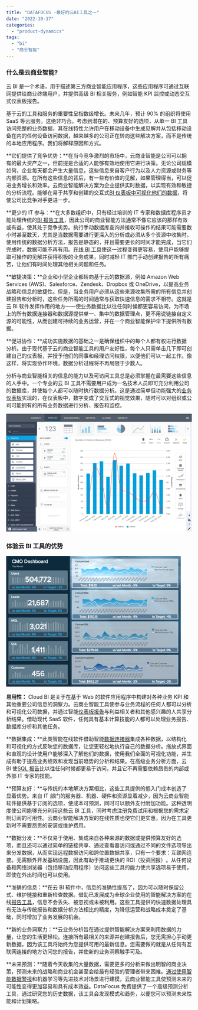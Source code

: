 ```yaml
---
title: "DATAFOCUS -最好的云BI工具之一"
date: "2022-10-17"
categories: 
  - "product-dynamics"
tags: 
  - "bi"
  - "商业智能"
---
```


### 什么是云商业智能?

云 BI 是一个术语，用于描述第三方商业智能应用程序，这些应用程序可通过互联网提供给商业终端用户，并提供高级 BI 相关服务，例如智能 KPI 监控或动态交互式仪表板报告。

基于云的工具和服务的重要性呈指数级增长。未来几年，预计 90% 的组织将使用 SaaS 等云服务。这绝非巧合。考虑到潜在的、预算友好的选项，从单一 BI 工具访问完整的业务数据，其在线特性允许用户在移动设备中生成见解并从包括移动设备在内的任何设备访问数据，越来越多的公司正在转向这些解决方案，而不是传统的本地应用程序。我们将解释原因和方式。

**它们提供了竞争优势：**在当今竞争激烈的市场中，云商业智能是公司可以拥有的最大资产之一，但前提是合适的人能够有效地使用它进行决策。无论公司规模如何，企业每天都会产生大量信息，这些信息来自客户行为以及人力资源或财务等内部资源。在所有这些信息的背后，有一些有价值的见解，如果管理得当，可以促进业务增长和效率。云商业智能解决方案为企业提供实时数据，以实现有效和敏捷的分析流程。能够在易于共享和创建的交互式[BI 仪表板中可视化他们的数据](https://www.datafocus.ai/infos/bi-dashboard-best-practices)，将使公司比竞争对手更进一步。

**更少的 IT 参与：**在大多数组织中，只有经过培训的 IT 专家和数据库程序员才能处理传统的[BI 报告工具](https://www.datafocus.ai/infos/bi-reporting)，因此公司的商业智能方法通常不像它应该的那样有效或有益，使其处于竞争劣势。执行手动数据库查询并接收可操作的结果可能需要数小时甚至数天，尤其是当数据需要进行更深入的分析或必须从多个资源中收集时。使用传统的数据分析方法，报告是静态的，并且需要更长的时间才能完成，当它们完成时，数据可能不再有用。[在线 BI 工具](https://www.datafocus.ai/infos/online-bi-tools)使这一过程变得更容易，使用户能够提取可操作的见解并获得积极的业务成果，同时减轻 IT 部门手动创建报告的所有痛苦，让他们有时间处理其他相关问题和任务。

**敏捷决策：**企业和小型企业都转向基于云的数据源，例如 Amazon Web Services (AWS)、Salesforce、Zendesk、Dropbox 或 OneDrive，以提高业务战略和信息的敏捷性。但是，当业务用户必须从这些来源收集所需的所有信息并创建报告和分析时，这些任务所需的时间通常与获取快速信息的需求不相符。这就是云 BI 软件发挥作用的地方——使业务数据比以往任何时候都更容易访问，为市场上的所有数据连接器和数据源提供单一、集中的数据管理点，更不用说链接自定义源的可能性，从而创建可持续的业务运营，并在一个商业智能保护伞下提供所有数据。

**促进协作：**成功实施数据的基础之一是确保组织中的每个人都有权进行数据分析。由于现代基于云的商业智能工具的用户友好性，每个人只需单击几下即可创建自己的仪表板，并授予他们的同事和经理访问权限，以便他们可以一起工作。像这样，将实现协作环境，数据分析过程将不再局限于少数人。

分析与商业智能相关的信息的能力以及可访问工具总是必须掌握在最需要这些信息的人手中。一个专业的云 BI 工具不需要用户成为一名技术人员即可充分利用公司的数据库，并使每个人都可以随时执行数据分析。这是通过简单但功能强大的[业务仪表板](https://www.datafocus.ai/infos/dashboard-examples-and-templates)实现的，在仪表板中，数字变成了交互式的视觉效果，随时可以对组织或公司可能拥有的所有业务数据进行分析、报告和监控。

![](images/1665995530-1665994173-image-png.png)

### 体验云 BI 工具的优势

![blob.png](images/1665994176-blob-png.png)

**易用性：** Cloud BI 是关于在基于 Web 的软件应用程序中构建对各种业务 KPI 和其他重要公司信息的洞察力。云商业智能工具使参与业务流程的任何人都可以分析和可视化公司数据，并通过智能[仪表板报告](https://www.datafocus.ai/infos/dashboard-reporting)与利益相关者和其他感兴趣的人共享分析结果。借助现代 SaaS 软件，任何具有基本计算技能的人都可以处理业务报告、数据库分析和其他任务。

**数据集成：**此类智能在线软件借助智能[数据连接器](https://www.datafocus.ai/infos/data-connectors)集成各种数据，以结构化和可视化的方式反映您的数据库，让您更轻松地执行自己的数据分析。拖放式界面和直观的设计使用户能够深入了解他们的数据，使用我们全面的可视化功能，并生成有助于提高业务绩效和发现当前趋势的分析和结果。在高级业务分析方面，云 BI 使[SQL 报告](https://www.datafocus.ai/infos/sql-reporting)比以往任何时候都更易于访问，并且它不再需要依赖昂贵的内部或外部 IT 专家的技能。

**预算友好：**与传统的本地解决方案相比，这些工具提供的低入门成本创造了显着优势。来自 IT 部门的服务器、机器、硬件和资源显着减少，因为云商业智能软件提供基于订阅的选项，使成本可预测，同时可以额外支付附加功能。这种透明度使公司能够充分利用这些云 BI 工具，同时考虑注册免费试用和根据您的需求定制订阅的可用性。云商业智能解决方案的在线性质也使它们更实惠，因为在工具更新时不需要昂贵的安装或维护费用。

**数据分发：**不仅易于使用、集成来自各种来源的数据或提供预算友好的选项，而且还可以通过简单的链接共享、通过查看器访问或通过不同的文件选项导出来分发数据，从而实现远程数据访问和跨位置数据共享，只有一个要求：互联网连接。无需额外开发基础设施，因此有助于推动更快的 ROI（投资回报）​​。从任何设备和网络浏览器（包括移动应用程序）访问这些工具的能力使共享选项易于使用，即使在外出时间也可以使用。

**准确的信息：**在云 BI 软件中，信息的准确性提高了，因为可以随时保留公式、维护链接和重新检查数据。借助已发展成为全球企业使用的智能解决方案的在线[报告工具](https://www.datafocus.ai/infos/online-reporting)，信息不会丢失、被忽视或未被利用。这些工具提供的快速数据处理具有无法与传统报告和数据分析方法相比的精度，为降低运营和战略成本奠定了基础，同时增加了业务发展的机会。

**新的业务洞察力：**云业务分析旨在通过提供智能解决方案来利用数据的力量，让您的生活更轻松。连接所有最相关的来源并创建报告后，您无需担心手动更新数据，因为该工具将始终为您提供可用的最新信息。您需要做的就是从任何有互联网连接的地方访问您的报告，并使新的业务洞察触手可及。

**未来预测：**随着今天收集的大量数据，需要更多的分析来做出明智的商业决策，预测未来的战略和商业机会甚至会给最有经验的管理者带来困难。[通过使用智能数据警报](https://www.datafocus.ai/infos/business-intelligence-data-alerts)和机器学习等先进技术对场景进行建模，云商业智能工具使预测未来的可能性变得更加容易和具有成本效益。DataFocus 免费提供了一个高级预测分析工具，通过研究您的历史数据，该工具会发现模式和趋势，以便您可以预测未来性能和计划策略。
